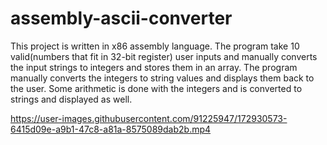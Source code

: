 # assembly-ascii-converter
This project is written in x86 assembly language. The program take 10 valid(numbers that fit in 32-bit register) user inputs and manually converts the input strings to integers and stores them in an array. The program manually converts the integers to string values and displays them back to the user. Some arithmetic is done with the integers and is converted to strings and displayed as well. 

https://user-images.githubusercontent.com/91225947/172930573-6415d09e-a9b1-47c8-a81a-8575089dab2b.mp4

